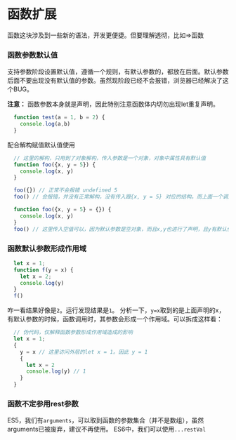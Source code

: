 # 函数扩展
函数这块涉及到一些新的语法，开发更便捷。但要理解透彻，比如=>函数

### 函数参数默认值
支持参数阶段设置默认值，遵循一个规则，有默认参数的，都放在后面。默认参数后面不要出现没有默认值的参数。虽然现阶段已经不会报错，浏览器已经解决了这个BUG。

**注意：** 函数参数本身就是声明，因此特别注意函数体内切勿出现let重复声明。
```js
  function test(a = 1, b = 2) {
    console.log(a,b)
  }
```

配合解构赋值默认值使用
```js
  // 这里的解构，只用到了对象解构，传入参数是一个对象，对象中属性具有默认值
  function foo({x, y = 5}) {
    console.log(x, y)
  }

  foo({}) // 正常不会报错 undefined 5
  foo() // 会报错，并没有正常解构，没有传入跟{x, y = 5} 对应的结构。而上面一个调用传入
```

```js
  function foo({x, y = 5} = {}) {
    console.log(x, y)
  }
  foo() // 这里传入空值可以，因为默认参数是空对象，而且x,y也进行了声明，且y有默认值。对比上面的函数，同时用到了对象解构和对象默认值。
```

### 函数默认参数形成作用域
```js
  let x = 1;
  function f(y = x) {
    let x = 2;
    console.log(y)
  }
  f()
```
咋一看结果好像是`2`。运行发现结果是`1`。
分析一下，`y=x`取到的是上面声明的x，有默认参数的时候，函数调用时，其参数会形成一个作用域。可以拆成这样看：
```js
  // 伪代码，仅解释函数参数形成作用域造成的影响
  let x = 1;
  {
    y = x // 这里访问外层的let x = 1。因此 y = 1
    {
      let x = 2
      console.log(y) // 1
    }
  }
```

### 函数不定参用rest参数
ES5，我们有`arguments`，可以取到函数的参数集合（并不是数组），虽然arguments已被废弃，建议不再使用。
ES6中，我们可以使用`...restVal`

